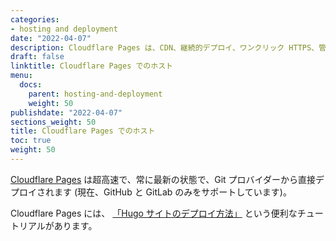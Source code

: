 ```yaml
---
categories:
- hosting and deployment
date: "2022-04-07"
description: Cloudflare Pages は、CDN、継続的デプロイ、ワンクリック HTTPS、管理 GUI、および独自の環境変数を使用して Hugo サイトをホストできます。
draft: false
linktitle: Cloudflare Pages でのホスト
menu:
  docs:
    parent: hosting-and-deployment
    weight: 50
publishdate: "2022-04-07"
sections_weight: 50
title: Cloudflare Pages でのホスト
toc: true
weight: 50
---
```


[Cloudflare Pages](https://developers.cloudflare.com/pages/) は超高速で、常に最新の状態で、Git プロバイダーから直接デプロイされます (現在、GitHub と GitLab のみをサポートしています)。

Cloudflare Pages には、 [「Hugo サイトのデプロイ方法」](https://developers.cloudflare.com/pages/framework-guides/deploy-a-hugo-site/) という便利なチュートリアルがあります。
